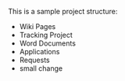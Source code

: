 This is a sample project structure:
- Wiki Pages
- Tracking Project
- Word Documents
- Applications
- Requests
- small change

